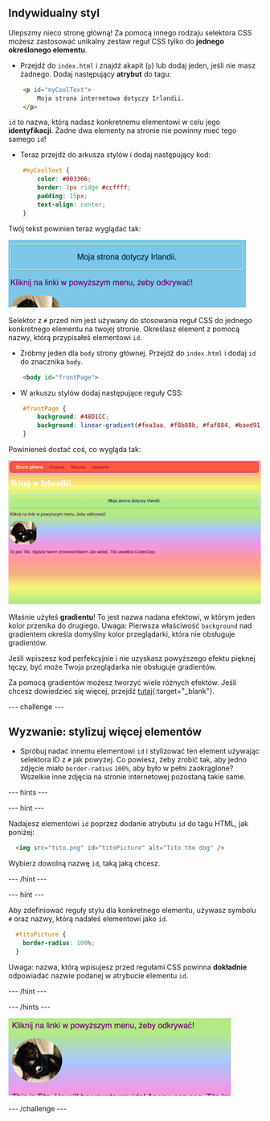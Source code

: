 ## Indywidualny styl

Ulepszmy nieco stronę główną! Za pomocą innego rodzaju selektora CSS możesz zastosować unikalny zestaw reguł CSS tylko do **jednego określonego elementu**.

+ Przejdź do `index.html` i znajdź akapit (`p`) lub dodaj jeden, jeśli nie masz żadnego. Dodaj następujący **atrybut** do tagu:

```html
    <p id="myCoolText">
        Moja strona internetowa dotyczy Irlandii.
    </p> 
```

`id` to nazwa, którą nadasz konkretnemu elementowi w celu jego **identyfikacji**. Żadne dwa elementy na stronie nie powinny mieć tego samego `id`!

+ Teraz przejdź do arkusza stylów i dodaj następujący kod:

```css
    #myCoolText {
        color: #003366;
        border: 2px ridge #ccffff;
        padding: 15px;
        text-align: center;
    }
```

Twój tekst powinien teraz wyglądać tak:

![Tekst w innym kolorze i obramowaniem wokół niego](images/paragraphIdStyle.png)

Selektor z `#` przed nim jest używany do stosowania reguł CSS do jednego konkretnego elementu na twojej stronie. Określasz element z pomocą nazwy, którą przypisałeś elementowi `id`.

+ Zróbmy jeden dla `body` strony głównej. Przejdź do `index.html` i dodaj `id` do znacznika `body`.

```html
    <body id="frontPage">
```

+ W arkuszu stylów dodaj następujące reguły CSS:

```css
    #frontPage {
        background: #48D1CC;
        background: linear-gradient(#fea3aa, #f8b88b, #faf884, #baed91, #baed91, #b2cefe, #f2a2e8, #fea3aa);
    }
```

Powinieneś dostać coś, co wygląda tak:

![Tło z tęczowym gradientem](images/frontPageIdStyles.png)

Właśnie użyłeś **gradientu**! To jest nazwa nadana efektowi, w którym jeden kolor przenika do drugiego. Uwaga: Pierwsza właściwość `background` nad gradientem określa domyślny kolor przeglądarki, która nie obsługuje gradientów.

Jeśli wpiszesz kod perfekcyjnie i nie uzyskasz powyższego efektu pięknej tęczy, być może Twoja przeglądarka nie obsługuje gradientów.

Za pomocą gradientów możesz tworzyć wiele różnych efektów. Jeśli chcesz dowiedzieć się więcej, przejdź [tutaj](http://dojo.soy/html2-css-gradients){:target="_blank"}.

--- challenge ---

## Wyzwanie: stylizuj więcej elementów

+ Spróbuj nadać innemu elementowi `id` i stylizować ten element używając selektora ID z `#` jak powyżej. Co powiesz, żeby zrobić tak, aby jedno zdjęcie miało `border-radius` `100%`, aby było w pełni zaokrąglone? Wszelkie inne zdjęcia na stronie internetowej pozostaną takie same. 

--- hints ---

--- hint ---

Nadajesz elementowi `id` poprzez dodanie atrybutu `id` do tagu HTML, jak poniżej:

```html
  <img src="tito.png" id="titoPicture" alt="Tito the dog" />        
```

Wybierz dowolną nazwę `id`, taką jaką chcesz.

--- /hint ---

--- hint ---

Aby zdefiniować reguły stylu dla konkretnego elementu, używasz symbolu `#` oraz nazwy, którą nadałeś elementowi jako `id`.

```css
  #titoPicture {
    border-radius: 100%;
  }
```

Uwaga: nazwa, którą wpisujesz przed regułami CSS powinna **dokładnie** odpowiadać nazwie podanej w atrybucie elementu `id`.

--- /hint ---

--- /hints ---

![Okrągły obraz Tito z białą obwódką](images/titoPictureIdStyle.png)

--- /challenge ---